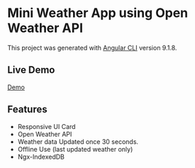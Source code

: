 # Mini Weather App using Open Weather API

This project was generated with [Angular CLI](https://github.com/angular/angular-cli) version 9.1.8.

## Live Demo

[Demo](https://ml-mini-weather-app.web.app)

## Features

- Responsive UI Card
- Open Weather API
- Weather data Updated once 30 seconds.
- Offline Use (last updated weather only)
- Ngx-IndexedDB
